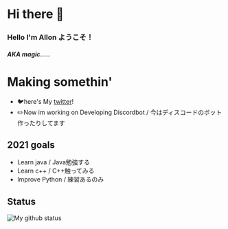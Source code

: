 # Hi there 👋　

<!--
**Yasuuuuuu/Yasuuuuuu** is a ✨ _special_ ✨ repository because its `README.md` (this file) appears on your GitHub profile.
-->
### Hello I'm Allon ようこそ！
<h5>AKA magic.....</h5>

# Making somethin' 
- 🐦here's My [twitter]!
- ✏️Now im working on Developing Discordbot / 今はディスコードのボット作ったりしてます

## 2021 goals
- Learn java / Java勉強する
- Learn c++ / C++触ってみる
- Improve Python / 練習あるのみ

## Status
<img align='left' alt="My github status" src="https://github-readme-stats.vercel.app/api?username=magicgang&show_icons=true&theme=tokyonight" />



[twitter]: https://twitter.com/Norimakitamagoo
